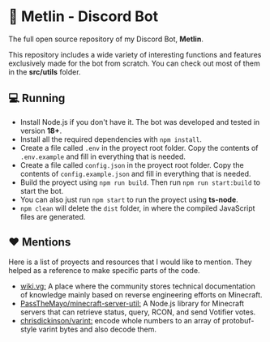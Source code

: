 # 🤖 Metlin - Discord Bot
The full open source repository of my Discord Bot, **Metlin**.

This repository includes a wide variety of interesting functions and features exclusively made for the bot from scratch. You can check out most of them in the **src/utils** folder.

## 💻 Running

- Install Node.js if you don't have it. The bot was developed and tested in version **18+**.
- Install all the required dependencies with `npm install`.
- Create a file called `.env` in the proyect root folder. Copy the contents of `.env.example` and fill in everything that is needed.
- Create a file called `config.json` in the proyect root folder. Copy the contents of `config.example.json` and fill in everything that is needed.
- Build the proyect using `npm run build`. Then run `npm run start:build` to start the bot.
- You can also just run `npm start` to run the proyect using **ts-node**.
- `npm clean` will delete the `dist` folder, in where the compiled JavaScript files are generated.

## ❤️ Mentions
Here is a list of proyects and resources that I would like to mention. They helped as a reference to make specific parts of the code.
- [wiki.vg:](https://wiki.vg/) A place where the community stores technical documentation of knowledge mainly based on reverse engineering efforts on Minecraft.
- [PassTheMayo/minecraft-server-util:](https://github.com/PassTheMayo/minecraft-server-util) A Node.js library for Minecraft servers that can retrieve status, query, RCON, and send Votifier votes.
- [chrisdickinson/varint:](https://github.com/chrisdickinson/varint) encode whole numbers to an array of protobuf-style varint bytes and also decode them.